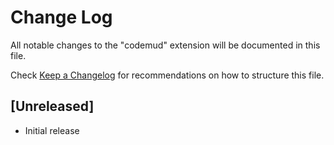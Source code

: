 # Change Log

All notable changes to the "codemud" extension will be documented in this file.

Check [Keep a Changelog](http://keepachangelog.com/) for recommendations on how to structure this file.

## [Unreleased]

- Initial release